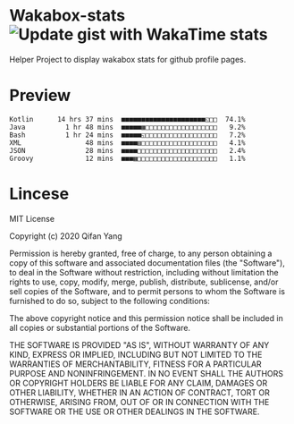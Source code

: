  # Wakabox-stats ![Update gist with WakaTime stats](https://github.com/underwindfall/wakabox-stats/workflows/Update%20gist%20with%20WakaTime%20stats/badge.svg)

  Helper Project to display wakabox stats for github profile pages. 
 # Preview 
  
  ```  
 Kotlin      14 hrs 37 mins  ■■■■■■■■■■■■■■■■■■■■■◱□□  74.1%
Java          1 hr 48 mins  ■■■■■▦□□□□□□□□□□□□□□□□□□   9.2%
Bash          1 hr 24 mins  ■■■■■◱□□□□□□□□□□□□□□□□□□   7.2%
XML                48 mins  ■■■■▥□□□□□□□□□□□□□□□□□□□   4.1%
JSON               28 mins  ■■■■□□□□□□□□□□□□□□□□□□□□   2.4%
Groovy             12 mins  ■■■▦□□□□□□□□□□□□□□□□□□□□   1.1% 
 ``` 
  
 
 # Lincese 

  MIT License

  Copyright (c) 2020 Qifan Yang
  
  Permission is hereby granted, free of charge, to any person obtaining a copy
  of this software and associated documentation files (the "Software"), to deal
  in the Software without restriction, including without limitation the rights
  to use, copy, modify, merge, publish, distribute, sublicense, and/or sell
  copies of the Software, and to permit persons to whom the Software is
  furnished to do so, subject to the following conditions:
  
  The above copyright notice and this permission notice shall be included in all
  copies or substantial portions of the Software.
  
  THE SOFTWARE IS PROVIDED "AS IS", WITHOUT WARRANTY OF ANY KIND, EXPRESS OR
  IMPLIED, INCLUDING BUT NOT LIMITED TO THE WARRANTIES OF MERCHANTABILITY,
  FITNESS FOR A PARTICULAR PURPOSE AND NONINFRINGEMENT. IN NO EVENT SHALL THE
  AUTHORS OR COPYRIGHT HOLDERS BE LIABLE FOR ANY CLAIM, DAMAGES OR OTHER
  LIABILITY, WHETHER IN AN ACTION OF CONTRACT, TORT OR OTHERWISE, ARISING FROM,
  OUT OF OR IN CONNECTION WITH THE SOFTWARE OR THE USE OR OTHER DEALINGS IN THE
  SOFTWARE.
